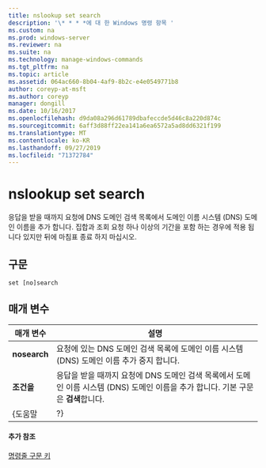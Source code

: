 ```yaml
---
title: nslookup set search
description: '\* * * *에 대 한 Windows 명령 항목 '
ms.custom: na
ms.prod: windows-server
ms.reviewer: na
ms.suite: na
ms.technology: manage-windows-commands
ms.tgt_pltfrm: na
ms.topic: article
ms.assetid: 064ac660-8b04-4af9-8b2c-e4e0549771b8
author: coreyp-at-msft
ms.author: coreyp
manager: dongill
ms.date: 10/16/2017
ms.openlocfilehash: d9da08a296d61789dbafeccde5d46c8a220d874c
ms.sourcegitcommit: 6aff3d88ff22ea141a6ea6572a5ad8dd6321f199
ms.translationtype: MT
ms.contentlocale: ko-KR
ms.lasthandoff: 09/27/2019
ms.locfileid: "71372784"
---
```

# <a name="nslookup-set-search"></a>nslookup set search



응답을 받을 때까지 요청에 DNS 도메인 검색 목록에서 도메인 이름 시스템 (DNS) 도메인 이름을 추가 합니다. 집합과 조회 요청 하나 이상의 기간을 포함 하는 경우에 적용 됩니다 있지만 뒤에 마침표 종료 하지 마십시오.

## <a name="syntax"></a>구문

```
set [no]search
```

## <a name="parameters"></a>매개 변수

|  매개 변수   |                                                                          설명                                                                          |
|--------------|---------------------------------------------------------------------------------------------------------------------------------------------------------------|
| **nosearch** |                            요청에 있는 DNS 도메인 검색 목록에 도메인 이름 시스템 (DNS) 도메인 이름 추가 중지 합니다.                            |
|  **조건을**  | 응답을 받을 때까지 요청에 DNS 도메인 검색 목록에서 도메인 이름 시스템 (DNS) 도메인 이름을 추가 합니다. 기본 구문은 **검색**합니다. |
|    {도움말     |                                                                              ?}                                                                               |

#### <a name="additional-references"></a>추가 참조

[명령줄 구문 키](command-line-syntax-key.md)